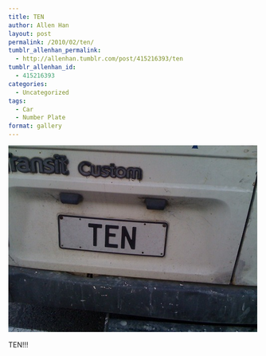 ```yaml
---
title: TEN
author: Allen Han
layout: post
permalink: /2010/02/ten/
tumblr_allenhan_permalink:
  - http://allenhan.tumblr.com/post/415216393/ten
tumblr_allenhan_id:
  - 415216393
categories:
  - Uncategorized
tags:
  - Car
  - Number Plate
format: gallery
---
```

[<img class="alignnone size-full wp-image-481" alt="tumblr_kyhzr1KscM1qzkacto1_" src="/images/uploads/2013/03/tumblr_kyhzr1KscM1qzkacto1_.jpg" width="500" height="375" />][1]

TEN!!!

 [1]: /images/uploads/2013/03/tumblr_kyhzr1KscM1qzkacto1_.jpg
